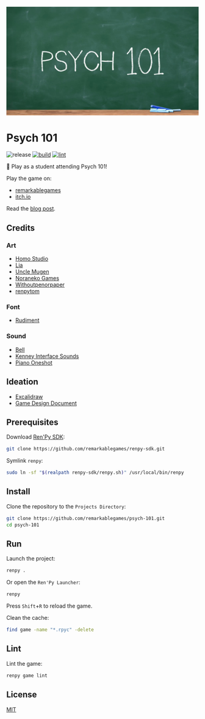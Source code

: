 <p align="center">
  <img src="https://raw.githubusercontent.com/remarkablegames/psych-101/master/web-presplash.jpg" width="600px" alt="Psych 101">
</p>

# Psych 101

![release](https://img.shields.io/github/v/release/remarkablegames/psych-101)
[![build](https://github.com/remarkablegames/psych-101/actions/workflows/build.yml/badge.svg)](https://github.com/remarkablegames/psych-101/actions/workflows/build.yml)
[![lint](https://github.com/remarkablegames/psych-101/actions/workflows/lint.yml/badge.svg)](https://github.com/remarkablegames/psych-101/actions/workflows/lint.yml)

📖 Play as a student attending Psych 101!

Play the game on:

- [remarkablegames](https://remarkablegames.org/psych-101)
- [itch.io](https://remarkablegames.itch.io/psych-101)

Read the [blog post](https://remarkablegames.org/posts/psych-101/).

## Credits

### Art

- [Homo Studio](https://unsplash.com/photos/a-blackboard-with-a-chalkboard-and-two-pens-on-it-iCyEPaLdPAs)
- [Lia](https://liah0227.itch.io/hoshiko)
- [Uncle Mugen](https://lemmasoft.renai.us/forums/viewtopic.php?t=17302)
- [Noraneko Games](https://noranekogames.itch.io/yumebackground)
- [Withoutpenorpaper](https://witpop.itch.io/sprite-pack-female-pink-hair)
- [renpytom](https://github.com/renpy/renpy/tree/master/the_question/game/images)

### Font

- [Rudiment](https://www.1001fonts.com/rudiment-font.html?text=PSYCH%20101&size=9&fg=ffffff&bg=000000)

### Sound

- [Bell](https://pixabay.com/sound-effects/bel-sekolah-153453/)
- [Kenney Interface Sounds](https://kenney.nl/assets/interface-sounds)
- [Piano Oneshot](https://pixabay.com/sound-effects/low-end-cinematic-piano-oneshots-215805/)

## Ideation

- [Excalidraw](https://excalidraw.com/#json=fZsGhoV7_qbCx1CrTdl5w,RfNwdGpO82BLKXXnkH3MiQ)
- [Game Design Document](https://docs.google.com/document/d/1XKnFt6Ct47ciPOkS1r2irNke3j0LwOY6ioVPo57E0s4/edit)

## Prerequisites

Download [Ren'Py SDK](https://www.renpy.org/latest.html):

```sh
git clone https://github.com/remarkablegames/renpy-sdk.git
```

Symlink `renpy`:

```sh
sudo ln -sf "$(realpath renpy-sdk/renpy.sh)" /usr/local/bin/renpy
```

## Install

Clone the repository to the `Projects Directory`:

```sh
git clone https://github.com/remarkablegames/psych-101.git
cd psych-101
```

## Run

Launch the project:

```sh
renpy .
```

Or open the `Ren'Py Launcher`:

```sh
renpy
```

Press `Shift`+`R` to reload the game.

Clean the cache:

```sh
find game -name "*.rpyc" -delete
```

## Lint

Lint the game:

```sh
renpy game lint
```

## License

[MIT](LICENSE)
